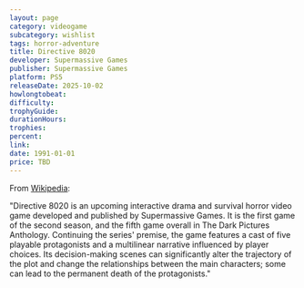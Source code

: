 ```yaml
---
layout: page
category: videogame
subcategory: wishlist
tags: horror-adventure
title: Directive 8020
developer: Supermassive Games
publisher: Supermassive Games
platform: PS5
releaseDate: 2025-10-02
howlongtobeat:
difficulty:
trophyGuide:
durationHours:
trophies:
percent:
link:
date: 1991-01-01
price: TBD
---
```


From [Wikipedia](https://en.wikipedia.org/wiki/Directive_8020):

"Directive 8020 is an upcoming interactive drama and survival horror video game developed and published by Supermassive Games. It is the first game of the second season, and the fifth game overall in The Dark Pictures Anthology. Continuing the series' premise, the game features a cast of five playable protagonists and a multilinear narrative influenced by player choices. Its decision-making scenes can significantly alter the trajectory of the plot and change the relationships between the main characters; some can lead to the permanent death of the protagonists."
